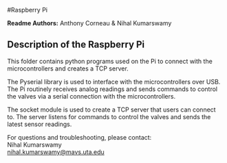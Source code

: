 #Raspberry Pi

**Readme Authors:** Anthony Corneau & Nihal Kumarswamy   

## Description of the Raspberry Pi

<!-- This repository contains a code project that is a lightweight, highly extensible 
application that allows for plug and play for interfacing with a Raspberry Pi 
over IP to a controller computer, with sensors connected to the Pi - Nihal 
please clarify this section, and I will go over it and re-write it into laymans terms

This thang is in three components -->

This folder contains python programs used on the Pi to connect with the microcontrollers and creates a TCP server. 

The Pyserial library is used to interface with the microcontrollers over USB. 
The Pi routinely receives analog readings and sends commands to control the valves via a serial connection with the microcontrollers. 

The socket module is used to create a TCP server that users can connect to. The server listens for commands to control the valves and sends the latest sensor readings. 

For questions and troubleshooting, please contact:  
Nihal Kumarswamy  
nihal.kumarswamy@mavs.uta.edu  